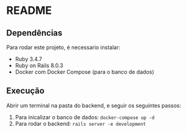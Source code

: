 # README

## Dependências

Para rodar este projeto, é necessario instalar:

- Ruby 3.4.7
- Ruby on Rails 8.0.3
- Docker com Docker Compose (para o banco de dados)

## Execução

Abrir um terminal na pasta do backend, e seguir os seguintes passos:

1. Para inicalizar o banco de dados: `docker-compose up -d`
2. Para rodar o backend: `rails server -e development`
